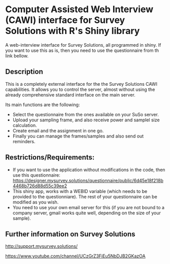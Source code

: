 # Computer Assisted Web Interview (CAWI) interface for Survey Solutions with R's Shiny library
A web-interview interface for Survey Solutions, all programmed in shiny. If you want to use this as is, then you need to use the questionnaire from th link bellow. 

## Description

This is a completely external interface for the the Survey Solutions CAWI capabilities. It allows you to control the server, almost without using the
already comprehensive standard interface on the main server. 

Its main functions are the following:

* Select the questionnaire from the ones available on your SuSo server.
* Upload your sampling frame, and also receive power and samplel size calculation.
* Create email and the assignment in one go.
* Finally you can manage the frames/samples and also send out reminders.


## Restrictions/Requirements:
* If you want to use the application without modifications in the code, then use this questionnaire:      https://designer.mysurvey.solutions/questionnaire/public/6d45e18f218b4468b726d88d55c39ee2
* This shiny app, works with a WEBID variable (which needs to be provided to the questionniare). The rest of your questionnaire can be modified as you wish.
* You need to use your own email server for this (if you are not bound to a company server, gmail works quite well, depending on the size of your sample).

## Further information on Survey Solutions
http://support.mysurvey.solutions/

https://www.youtube.com/channel/UCzGrZ3FiEu5NbDJB2GKazOA





